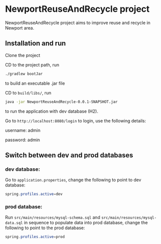 # NewportReuseAndRecycle project

NewportReuseAndRecycle project aims to improve reuse and recycle in Newport area.

## Installation and run

Clone the project

CD to the project path, run 

```bash
./gradlew bootJar
```
to build an executable .jar file

CD to `build/libs/`, run 

```bash
java -jar NewportReuseAndRecycle-0.0.1-SNAPSHOT.jar
```
to run the application with dev database (H2).

Go to `http://localhost:8080/login` to login, use the following details:

username: admin

password: admin

## Switch between dev and prod databases

### dev database:

Go to `application.properties`, change the following to point to dev database:
```java
spring.profiles.active=dev
```

### prod database:
Run `src/main/resources/mysql-schema.sql` and `src/main/resources/mysql-data.sql` in sequence to populate data into prod database, change the following to point to the prod database:
```java
spring.profiles.active=prod
```
